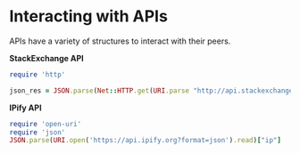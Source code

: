 # Interacting with APIs

APIs have a variety of structures to interact with their peers.

**StackExchange API**

```ruby
require 'http'

json_res = JSON.parse(Net::HTTP.get(URI.parse "http://api.stackexchange.com/2.2/questions?site=stackoverflow"))
```

**IPify API**

```ruby
require 'open-uri'
require 'json'
JSON.parse(URI.open('https://api.ipify.org?format=json').read)["ip"]
```

